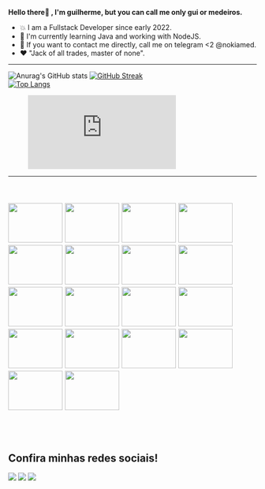 <b> Hello there👋 , I'm guilherme, but you can call me only gui or medeiros. </b>
          <ul>
          <li>💥 I am a Fullstack Developer since early 2022. </li>
          <li>💢 I'm currently learning Java and working with NodeJS. </li>
          <li>💬 If you want to contact me directly, call me on telegram <2 @nokiamed. </li>
          <li>❤️ "Jack of all trades, master of none". </li>
          </ul>
 <hr>
 
                    
          

![Anurag's GitHub stats](https://github-readme-stats.vercel.app/api?username=medeirosdev&show_icons=true&theme=gruvbox)
[![GitHub Streak](https://streak-stats.demolab.com?user=medeirosdev&theme=radical&border_radius=5.1)](https://git.io/streak-stats)
<br>
[![Top Langs](https://github-readme-stats.vercel.app/api/top-langs/?username=medeirosdev&layout=compact)](https://github.com/anuraghazra/github-readme-stats)
<br>
<link rel="stylesheet" href="https://cdn.jsdelivr.net/gh/devicons/devicon@v2.15.1/devicon.min.css">
<figure><embed src="https://wakatime.com/share/@medeirosdev/996e2a20-3d47-4ce9-8650-06e9afa4ba88.svg"></embed></figure>
<hr>
<h2>
<div style="display: inline_block"><br>
<img height="80" width="110"  src="https://cdn.jsdelivr.net/gh/devicons/devicon/icons/css3/css3-original-wordmark.svg" />
<img height="80" width="110" src="https://cdn.jsdelivr.net/gh/devicons/devicon/icons/bootstrap/bootstrap-original-wordmark.svg" />
<img height="80" width="110"  src="https://cdn.jsdelivr.net/gh/devicons/devicon/icons/html5/html5-original-wordmark.svg" />
<img height="80" width="110"  src="https://cdn.jsdelivr.net/gh/devicons/devicon/icons/javascript/javascript-original.svg" />
<img height="80" width="110" src="https://cdn.jsdelivr.net/gh/devicons/devicon/icons/markdown/markdown-original.svg" />
<img height="80" width="110" src="https://cdn.jsdelivr.net/gh/devicons/devicon/icons/python/python-original-wordmark.svg" />
<img height="80" width="110" src="https://cdn.jsdelivr.net/gh/devicons/devicon/icons/mysql/mysql-original-wordmark.svg" />
<img height="80" width="110" src="https://cdn.jsdelivr.net/gh/devicons/devicon/icons/typescript/typescript-original.svg" />
<img height="80" width="110" src="https://cdn.jsdelivr.net/gh/devicons/devicon/icons/nodejs/nodejs-original.svg" />
<img height="80" width="110" src="https://cdn.jsdelivr.net/gh/devicons/devicon/icons/react/react-original-wordmark.svg" />
<img height="80" width="110" src="https://cdn.jsdelivr.net/gh/devicons/devicon/icons/java/java-original-wordmark.svg" />
<img height="80" width="110" src="https://cdn.jsdelivr.net/gh/devicons/devicon/icons/express/express-original-wordmark.svg" />
<img height="80" width="110" src="https://cdn.jsdelivr.net/gh/devicons/devicon/icons/handlebars/handlebars-original-wordmark.svg" />
<img height="80" width="110" src="https://cdn.jsdelivr.net/gh/devicons/devicon/icons/mongodb/mongodb-original-wordmark.svg" />
<img height="80" width="110" src="https://cdn.jsdelivr.net/gh/devicons/devicon/icons/spring/spring-original-wordmark.svg" />
<img height="80" width="110" src="https://cdn.jsdelivr.net/gh/devicons/devicon/icons/csharp/csharp-original.svg" />
<img height="80" width="110" src="https://cdn.jsdelivr.net/gh/devicons/devicon/icons/dotnetcore/dotnetcore-original.svg" />
<img height="80" width="110" src="https://cdn.jsdelivr.net/gh/devicons/devicon/icons/dot-net/dot-net-original-wordmark.svg" />
                    
          
                    
          
          
                            
                  
</div>


<br>
<br>
<h2>Confira minhas redes sociais!</h2>
<div style="display: inline_block">
<img src="https://img.shields.io/badge/Telegram-2CA5E0?style=for-the-badge&logo=telegram&logoColor=white">
<img src="https://img.shields.io/badge/Instagram-E4405F?style=for-the-badge&logo=instagram&logoColor=white">
<img src="https://img.shields.io/badge/LinkedIn-0077B5?style=for-the-badge&logo=linkedin&logoColor=white"
          
          
</div>
